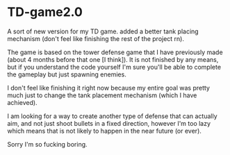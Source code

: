 # TD-game2.0
A sort of new version for my TD game. added a better tank placing mechanism (don't feel like finishing the rest of the project rn).

The game is based on the tower defense game that I have previously made (about 4 months before that one [I think]).
It is not finished by any means, but if you understand the code yourself I'm sure you'll be able to complete the gameplay but just spawning enemies.

I don't feel like finishing it right now because my entire goal was pretty much just to change the tank placement mechanism (which I have achieved).

I am looking for a way to create another type of defense that can actually aim, and not just shoot bullets in a fixed direction, however I'm too lazy which means
that is not likely to happen in the near future (or ever).

Sorry I'm so fucking boring.
